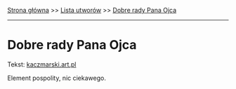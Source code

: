 [Strona główna](../index.md) >> [Lista utworów](../list.md) >> [Dobre rady Pana Ojca](124.md)

---

# Dobre rady Pana Ojca

Tekst: [kaczmarski.art.pl](https://www.kaczmarski.art.pl/tworczosc/wiersze/dobre-rady-pana-ojca/)

Element pospolity, nic ciekawego.